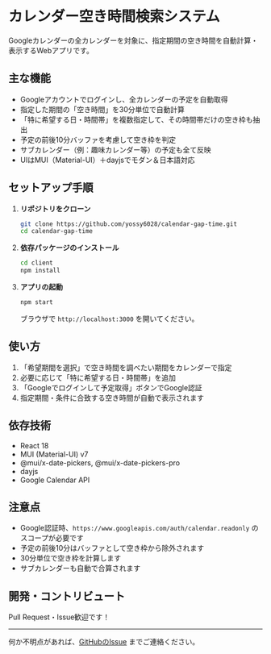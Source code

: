 # カレンダー空き時間検索システム

Googleカレンダーの全カレンダーを対象に、指定期間の空き時間を自動計算・表示するWebアプリです。

## 主な機能
- Googleアカウントでログインし、全カレンダーの予定を自動取得
- 指定した期間の「空き時間」を30分単位で自動計算
- 「特に希望する日・時間帯」を複数指定して、その時間帯だけの空き枠も抽出
- 予定の前後10分バッファを考慮して空き枠を判定
- サブカレンダー（例：趣味カレンダー等）の予定も全て反映
- UIはMUI（Material-UI）＋dayjsでモダン＆日本語対応

## セットアップ手順

1. **リポジトリをクローン**
   ```sh
   git clone https://github.com/yossy6028/calendar-gap-time.git
   cd calendar-gap-time
   ```
2. **依存パッケージのインストール**
   ```sh
   cd client
   npm install
   ```
3. **アプリの起動**
   ```sh
   npm start
   ```
   ブラウザで `http://localhost:3000` を開いてください。

## 使い方
1. 「希望期間を選択」で空き時間を調べたい期間をカレンダーで指定
2. 必要に応じて「特に希望する日・時間帯」を追加
3. 「Googleでログインして予定取得」ボタンでGoogle認証
4. 指定期間・条件に合致する空き時間が自動で表示されます

## 依存技術
- React 18
- MUI (Material-UI) v7
- @mui/x-date-pickers, @mui/x-date-pickers-pro
- dayjs
- Google Calendar API

## 注意点
- Google認証時、`https://www.googleapis.com/auth/calendar.readonly` のスコープが必要です
- 予定の前後10分はバッファとして空き枠から除外されます
- 30分単位で空き枠を計算します
- サブカレンダーも自動で合算されます

## 開発・コントリビュート
Pull Request・Issue歓迎です！

---

何か不明点があれば、[GitHubのIssue](https://github.com/yossy6028/calendar-gap-time/issues) までご連絡ください。 